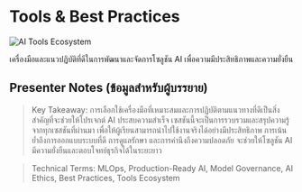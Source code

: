 # Tools & Best Practices

![AI Tools Ecosystem](https://www.google.com/search?q=AI+tools+ecosystem+modern+development&tbm=isch)

เครื่องมือและแนวปฏิบัติที่ดีในการพัฒนาและจัดการโซลูชัน AI เพื่อความมีประสิทธิภาพและความยั่งยืน

## Presenter Notes (ข้อมูลสำหรับผู้บรรยาย)

> Key Takeaway: การเลือกใช้เครื่องมือที่เหมาะสมและการปฏิบัติตามแนวทางที่ดีเป็นสิ่งสำคัญที่จะช่วยให้โปรเจกต์ AI ประสบความสำเร็จ เซสชันนี้จะเป็นการรวบรวมและสรุปความรู้จากทุกเซสชันที่ผ่านมา เพื่อให้ผู้เรียนสามารถนำไปใช้งานจริงได้อย่างมีประสิทธิภาพ การเน้นย้ำถึงการออกแบบระบบที่ดี การดูแลรักษา และการคำนึงถึงความปลอดภัย จะช่วยให้โซลูชัน AI มีความยั่งยืนและตอบโจทย์ธุรกิจได้ในระยะยาว

> Technical Terms: MLOps, Production-Ready AI, Model Governance, AI Ethics, Best Practices, Tools Ecosystem

